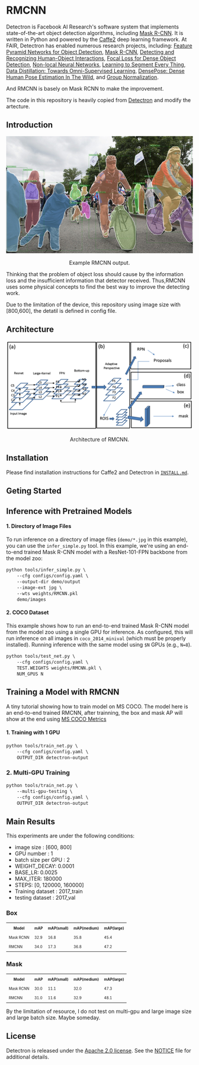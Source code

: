 # RMCNN
Detectron is Facebook AI Research's software system that implements state-of-the-art object detection algorithms, including [Mask R-CNN](https://arxiv.org/abs/1703.06870). It is written in Python and powered by the [Caffe2](https://github.com/caffe2/caffe2) deep learning framework.
At FAIR, Detectron has enabled numerous research projects, including: [Feature Pyramid Networks for Object Detection](https://arxiv.org/abs/1612.03144), [Mask R-CNN](https://arxiv.org/abs/1703.06870), [Detecting and Recognizing Human-Object Interactions](https://arxiv.org/abs/1704.07333), [Focal Loss for Dense Object Detection](https://arxiv.org/abs/1708.02002), [Non-local Neural Networks](https://arxiv.org/abs/1711.07971), [Learning to Segment Every Thing](https://arxiv.org/abs/1711.10370), [Data Distillation: Towards Omni-Supervised Learning](https://arxiv.org/abs/1712.04440), [DensePose: Dense Human Pose Estimation In The Wild](https://arxiv.org/abs/1802.00434), and [Group Normalization](https://arxiv.org/abs/1803.08494).

And RMCNN is basely on Mask RCNN to make the improvement.

The code in this repository is heavily copied from [Detectron](https://github.com/facebookresearch/Detectron) and modify the artecture.



## Introduction

<div align="center">
  <img src="demo_imgs/outputs/33823288584_1d21cf0a26_k.jpg.jpg" width="700px" />
  <p>Example RMCNN output.</p>
</div>

Thinking that the problem of object loss should cause by the information loss and the insufficient information that detector received. Thus,RMCNN uses some physical concepts to find the best way to improve the detecting work. 

Due to the limitation of the device, this repository using image size with [800,600], the detatil is defined in config file.

## Architecture

<div align="center">
  <img src="Architecture.png" width="700px" />
  <p>Architecture of RMCNN.</p>
</div>



## Installation

Please find installation instructions for Caffe2 and Detectron in [`INSTALL.md`](INSTALL.md).
## Geting Started

## Inference with Pretrained Models

#### 1. Directory of Image Files
To run inference on a directory of image files (`demo/*.jpg` in this example), you can use the `infer_simple.py` tool. In this example, we're using an end-to-end trained Mask R-CNN model with a ResNet-101-FPN backbone from the model zoo:

```
python tools/infer_simple.py \
    --cfg configs/config.yaml \
    --output-dir demo/output
    --image-ext jpg \
    --wts weights/RMCNN.pkl
    demo/images
```

#### 2. COCO Dataset
This example shows how to run an end-to-end trained Mask R-CNN model from the model zoo using a single GPU for inference. As configured, this will run inference on all images in `coco_2014_minival` (which must be properly installed).
Running inference with the same model using `$N` GPUs (e.g., `N=8`).
```
python tools/test_net.py \
    --cfg configs/config.yaml \
    TEST.WEIGHTS weights/RMCNN.pkl \
    NUM_GPUS N
```

## Training a Model with RMCNN
A tiny tutorial showing how to train model on MS COCO.
The model here is an end-to-end trained RMCNN, after trainning, the box and mask AP will show at the end using [MS COCO Metrics](http://cocodataset.org/#detection-eval)

#### 1. Training with 1 GPU

```
python tools/train_net.py \
    --cfg configs/config.yaml \
    OUTPUT_DIR detectron-output
```

### 2. Multi-GPU Training
```
python tools/train_net.py \
    --multi-gpu-testing \
    --cfg configs/config.yaml \
    OUTPUT_DIR detectron-output
```


## Main Results
This experiments are under the following conditions:
- image size : [600, 800]
- GPU number : 1
- batch size per GPU : 2
- WEIGHT_DECAY: 0.0001
- BASE_LR: 0.0025
- MAX_ITER: 180000
- STEPS: [0, 120000, 160000]
- Training dataset : 2017_train
- testing dataset : 2017_val

### Box
<table><tbody>
<!-- TABLE HEADER -->
<th valign="bottom"><sup><sub>Model</sub></sup></th>
<th valign="bottom"><sup><sub>mAP</sub></sup></th>
<th valign="bottom"><sup><sub>mAP(small)</sub></sup></th>
<th valign="bottom"><sup><sub>mAP(medium)</sub></sup></th>
<th valign="bottom"><sup><sub>mAP(large)</sub></sup></th>
<!-- TABLE BODY -->
<tr>
<td align="left"><sup><sub>Mask RCNN</sub></sup></td>
<td align="left"><sup><sub>32.9</sub></sup></td>
<td align="left"><sup><sub>16.8</sub></sup></td>
<td align="left"><sup><sub>35.8</sub></sup></td>
<td align="left"><sup><sub>45.4</sub></sup></td>
</tr>
  
<tr>
<td align="left"><sup><sub>RMCNN</sub></sup></td>
<td align="left"><sup><sub>34.0</sub></sup></td>
<td align="left"><sup><sub>17.3</sub></sup></td>
<td align="left"><sup><sub>36.8</sub></sup></td>
<td align="left"><sup><sub>47.2</sub></sup></td>
</tr>
<!-- END RPN TABLE -->
</tbody></table>

### Mask
<table><tbody>
<!-- TABLE HEADER -->
<th valign="bottom"><sup><sub>Model</sub></sup></th>
<th valign="bottom"><sup><sub>mAP</sub></sup></th>
<th valign="bottom"><sup><sub>mAP(small)</sub></sup></th>
<th valign="bottom"><sup><sub>mAP(medium)</sub></sup></th>
<th valign="bottom"><sup><sub>mAP(large)</sub></sup></th>
<!-- TABLE BODY -->
<tr>
<td align="left"><sup><sub>Mask RCNN</sub></sup></td>
<td align="left"><sup><sub>30.0</sub></sup></td>
<td align="left"><sup><sub>11.1</sub></sup></td>
<td align="left"><sup><sub>32.0</sub></sup></td>
<td align="left"><sup><sub>47.3</sub></sup></td>
</tr>
  
<tr>
<td align="left"><sup><sub>RMCNN</sub></sup></td>
<td align="left"><sup><sub>31.0</sub></sup></td>
<td align="left"><sup><sub>11.6</sub></sup></td>
<td align="left"><sup><sub>32.9</sub></sup></td>
<td align="left"><sup><sub>48.1</sub></sup></td>
</tr>
<!-- END RPN TABLE -->
</tbody></table>

By the limitation of resource, I do not test on multi-gpu and large image size and large batch size.
Maybe someday.

## License

Detectron is released under the [Apache 2.0 license](https://github.com/facebookresearch/detectron/blob/master/LICENSE). See the [NOTICE](https://github.com/facebookresearch/detectron/blob/master/NOTICE) file for additional details.


